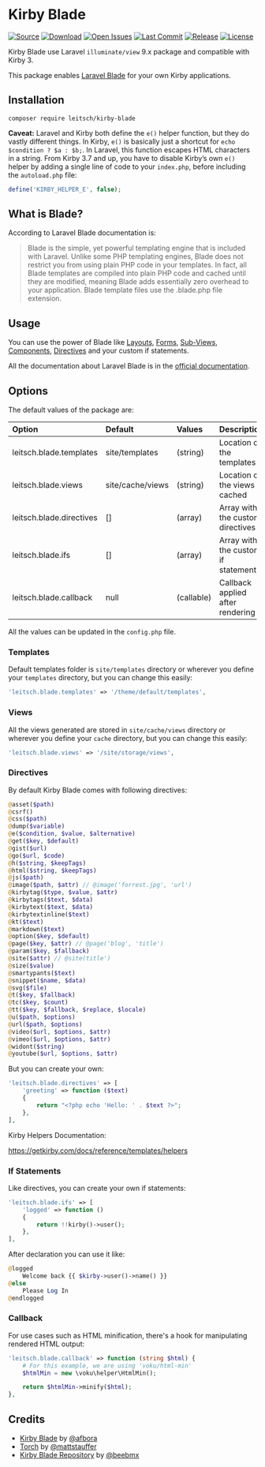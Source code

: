 # Kirby Blade

[![Source](https://img.shields.io/badge/source-lukasleitsch/kirby--blade-blue?style=flat-square)](https://github.com/lukasleitsch/kirby-blade)
[![Download](https://img.shields.io/packagist/dt/leitsch/kirby-blade?style=flat-square)](https://github.com/lukasleitsch/kirby-blade)
[![Open Issues](https://img.shields.io/github/issues-raw/lukasleitsch/kirby-blade?style=flat-square)](https://github.com/lukasleitsch/kirby-blade)
[![Last Commit](https://img.shields.io/github/last-commit/lukasleitsch/kirby-blade?style=flat-square)](https://github.com/lukasleitsch/kirby-blade)
[![Release](https://img.shields.io/github/v/release/lukasleitsch/kirby-blade?style=flat-square)](https://github.com/lukasleitsch/kirby-blade)
[![License](https://img.shields.io/github/license/lukasleitsch/kirby-blade?style=flat-square)](https://github.com/lukasleitsch/kirby-blade)

Kirby Blade use Laravel `illuminate/view` 9.x package and compatible with Kirby 3.

This package enables [Laravel Blade](https://laravel.com/docs/9.x/blade) for your own Kirby applications.

## Installation

```ssh
composer require leitsch/kirby-blade
```

**Caveat:** Laravel and Kirby both define the `e()` helper function, but they do vastly different things. In Kirby, `e()` is basically just a shortcut for `echo $condition ? $a : $b;`. In Laravel, this function escapes HTML characters in a string. From Kirby 3.7 and up, you have to disable Kirby’s own `e()` helper by adding a single line of code to your `index.php`, before including the `autoload.php` file:

```php
define('KIRBY_HELPER_E', false);
```

## What is Blade?

According to Laravel Blade documentation is:

> Blade is the simple, yet powerful templating engine that is included with Laravel. Unlike some PHP templating engines, Blade does not restrict you from using plain PHP code in your templates. In fact, all Blade templates are compiled into plain PHP code and cached until they are modified, meaning Blade adds essentially zero overhead to your application. Blade template files use the .blade.php file extension.

## Usage

You can use the power of Blade like [Layouts](https://laravel.com/docs/9.x/blade#building-layouts), [Forms](https://laravel.com/docs/9.x/blade#forms), [Sub-Views](https://laravel.com/docs/9.x/blade#including-subviews), [Components](https://laravel.com/docs/9.x/blade#components), [Directives](https://laravel.com/docs/9.x/blade#blade-directives) and your custom if statements.

All the documentation about Laravel Blade is in the [official documentation](https://laravel.com/docs/9.x/blade).

## Options

The default values of the package are:

| Option                       | Default | Values | Description |
|:-----------------------------|:---|:---|:---|
| leitsch.blade.templates      | site/templates | (string) | Location of the templates |
| leitsch.blade.views          | site/cache/views | (string) | Location of the views cached |
| leitsch.blade.directives     | [] | (array) | Array with the custom directives |
| leitsch.blade.ifs            | [] | (array) | Array with the custom if statements |
| leitsch.blade.callback       | null | (callable) | Callback applied after rendering |

All the values can be updated in the `config.php` file.

### Templates

Default templates folder is `site/templates` directory or wherever you define your `templates` directory, but you can change this easily:

```php
'leitsch.blade.templates' => '/theme/default/templates',
```

### Views

All the views generated are stored in `site/cache/views` directory or wherever you define your `cache` directory, but you can change this easily:

```php
'leitsch.blade.views' => '/site/storage/views',
```

### Directives

By default Kirby Blade comes with following directives:

```php
@asset($path)
@csrf()
@css($path)
@dump($variable)
@e($condition, $value, $alternative)
@get($key, $default)
@gist($url)
@go($url, $code)
@h($string, $keepTags)
@html($string, $keepTags)
@js($path)
@image($path, $attr) // @image('forrest.jpg', 'url')
@kirbytag($type, $value, $attr)
@kirbytags($text, $data)
@kirbytext($text, $data)
@kirbytextinline($text)
@kt($text)
@markdown($text)
@option($key, $default)
@page($key, $attr) // @page('blog', 'title')
@param($key, $fallback)
@site($attr) // @site(title')
@size($value)
@smartypants($text)
@snippet($name, $data)
@svg($file)
@t($key, $fallback)
@tc($key, $count)
@tt($key, $fallback, $replace, $locale)
@u($path, $options)
@url($path, $options)
@video($url, $options, $attr)
@vimeo($url, $options, $attr)
@widont($string)
@youtube($url, $options, $attr)
```

But you can create your own:

```php
'leitsch.blade.directives' => [
    'greeting' => function ($text)
    {
        return "<?php echo 'Hello: ' . $text ?>";
    },
],
```

Kirby Helpers Documentation:

https://getkirby.com/docs/reference/templates/helpers

### If Statements

Like directives, you can create your own if statements:

```php
'leitsch.blade.ifs' => [
    'logged' => function ()
    {
        return !!kirby()->user();
    },
],
```

After declaration you can use it like:

```php
@logged
    Welcome back {{ $kirby->user()->name() }}
@else
    Please Log In
@endlogged
```

### Callback

For use cases such as HTML minification, there's a hook for manipulating rendered HTML output:

```php
'leitsch.blade.callback' => function (string $html) {
    # For this example, we are using 'voku/html-min'
    $htmlMin = new \voku\helper\HtmlMin();

    return $htmlMin->minify($html);
},
```

## Credits
- [Kirby Blade](https://github.com/afbora/kirby-blade) by [@afbora](https://github.com/afbora)
- [Torch](https://github.com/mattstauffer/Torch) by [@mattstauffer](https://github.com/mattstauffer)
- [Kirby Blade Repository](https://github.com/beebmx/kirby-blade) by [@beebmx](https://github.com/beebmx)
